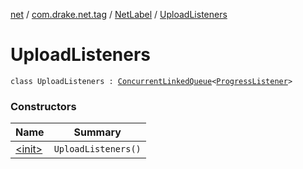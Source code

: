 [net](../../../index.md) / [com.drake.net.tag](../../index.md) / [NetLabel](../index.md) / [UploadListeners](./index.md)

# UploadListeners

`class UploadListeners : `[`ConcurrentLinkedQueue`](https://docs.oracle.com/javase/6/docs/api/java/util/concurrent/ConcurrentLinkedQueue.html)`<`[`ProgressListener`](../../../com.drake.net.interfaces/-progress-listener/index.md)`>`

### Constructors

| Name | Summary |
|---|---|
| [&lt;init&gt;](-init-.md) | `UploadListeners()` |
